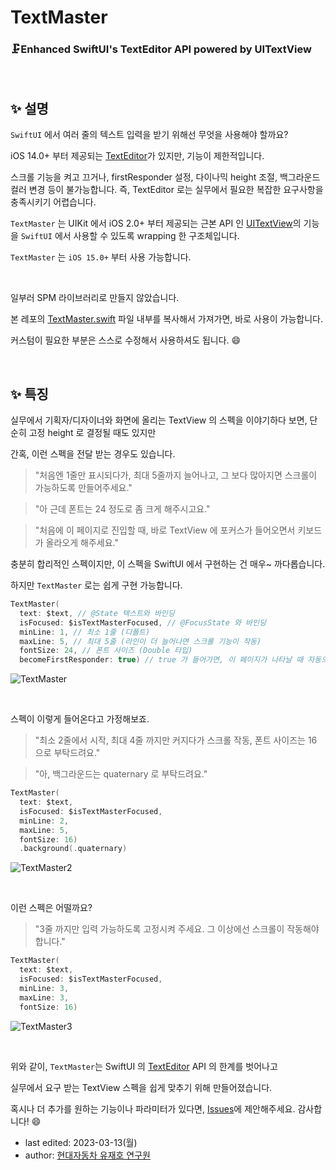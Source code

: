 # TextMaster
### 🗜Enhanced SwiftUI's TextEditor API powered by UITextView

<br>

## ✨ 설명

`SwiftUI` 에서 여러 줄의 텍스트 입력을 받기 위해선 무엇을 사용해야 할까요?

iOS 14.0+ 부터 제공되는 [TextEditor](https://developer.apple.com/documentation/swiftui/texteditor)가 있지만, 기능이 제한적입니다.

스크롤 기능을 켜고 끄거나, firstResponder 설정, 다이나믹 height 조절, 백그라운드 컬러 변경 등이 불가능합니다.
즉, TextEditor 로는 실무에서 필요한 복잡한 요구사항을 충족시키기 어렵습니다.

`TextMaster` 는 UIKit 에서 iOS 2.0+ 부터 제공되는 근본 API 인 [UITextView](https://developer.apple.com/documentation/uikit/uitextview)의 기능을
`SwiftUI` 에서 사용할 수 있도록 wrapping 한 구조체입니다.

`TextMaster` 는 `iOS 15.0+` 부터 사용 가능합니다.

<br>

일부러 SPM 라이브러리로 만들지 않았습니다.

본 레포의 [TextMaster.swift](https://github.com/Jager-yoo/TextMaster/blob/main/TextMaster/TextMaster.swift) 파일 내부를 복사해서 가져가면, 바로 사용이 가능합니다.

커스텀이 필요한 부분은 스스로 수정해서 사용하셔도 됩니다. 😄

<br>

## ✨ 특징

실무에서 기획자/디자이너와 화면에 올리는 TextView 의 스펙을 이야기하다 보면, 단순히 고정 height 로 결정될 때도 있지만

간혹, 이런 스펙을 전달 받는 경우도 있습니다.

> "처음엔 1줄만 표시되다가, 최대 5줄까지 늘어나고, 그 보다 많아지면 스크롤이 가능하도록 만들어주세요."

> "아 근데 폰트는 24 정도로 좀 크게 해주시고요."

> "처음에 이 페이지로 진입할 때, 바로 TextView 에 포커스가 들어오면서 키보드가 올라오게 해주세요."

충분히 합리적인 스펙이지만, 이 스펙을 SwiftUI 에서 구현하는 건 매우~ 까다롭습니다.

하지만 `TextMaster` 로는 쉽게 구현 가능합니다.

```swift
TextMaster(
  text: $text, // @State 텍스트와 바인딩
  isFocused: $isTextMasterFocused, // @FocusState 와 바인딩
  minLine: 1, // 최소 1줄 (디폴트)
  maxLine: 5, // 최대 5줄 (라인이 더 늘어나면 스크롤 기능이 작동)
  fontSize: 24, // 폰트 사이즈 (Double 타입)
  becomeFirstResponder: true) // true 가 들어가면, 이 페이지가 나타날 때 자동으로 포커스가 잡히며 키보드 올라옴
```

![TextMaster](https://user-images.githubusercontent.com/71127966/224528495-e6f99b75-f936-412b-be7c-2071c2d0d1d0.gif)

<br>

스펙이 이렇게 들어온다고 가정해보죠.

> "최소 2줄에서 시작, 최대 4줄 까지만 커지다가 스크롤 작동, 폰트 사이즈는 16 으로 부탁드려요."

> "아, 백그라운드는 quaternary 로 부탁드려요."

```swift
TextMaster(
  text: $text,
  isFocused: $isTextMasterFocused,
  minLine: 2,
  maxLine: 5,
  fontSize: 16)
  .background(.quaternary)
```

![TextMaster2](https://user-images.githubusercontent.com/71127966/224528938-983cea8b-83a7-4260-a342-21d35790806a.gif)

<br>

이런 스펙은 어떨까요?

> "3줄 까지만 입력 가능하도록 고정시켜 주세요. 그 이상에선 스크롤이 작동해야 합니다."

```swift
TextMaster(
  text: $text,
  isFocused: $isTextMasterFocused,
  minLine: 3,
  maxLine: 3,
  fontSize: 16)
```

![TextMaster3](https://user-images.githubusercontent.com/71127966/224557873-cd7d01a4-094a-44b5-86ec-4c7295e84609.gif)

<br>

위와 같이, `TextMaster`는 SwiftUI 의 [TextEditor](https://developer.apple.com/documentation/swiftui/texteditor) API 의 한계를 벗어나고

실무에서 요구 받는 TextView 스펙을 쉽게 맞추기 위해 만들어졌습니다.

혹시나 더 추가를 원하는 기능이나 파라미터가 있다면, [Issues](https://github.com/Jager-yoo/TextMaster/issues)에 제안해주세요. 감사합니다! 😄

- last edited: 2023-03-13(월)
- author: [현대자동차 유재호 연구원](https://github.com/Jager-yoo)
